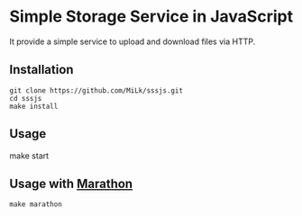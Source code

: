 # Simple Storage Service in JavaScript

It provide a simple service to upload and download files via HTTP.

## Installation

    git clone https://github.com/MiLk/sssjs.git
    cd sssjs
    make install

## Usage

   make start

## Usage with [Marathon](https://github.com/mesosphere/marathon)

    make marathon

